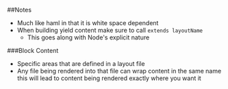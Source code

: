 ##Notes

* Much like haml in that it is white space dependent
* When building yield content make sure to call `extends layoutName`
	* This goes along with Node's explicit nature

###Block Content

* Specific areas that are defined in a layout file
* Any file being rendered into that file can wrap content in the same name
this will lead to content being rendered exactly where you want it
